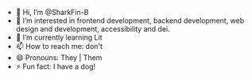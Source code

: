- 👋 Hi, I’m @SharkFin-B
- 👀 I’m interested in frontend development, backend development, web design and development, accessibility and dei.
- 🌱 I’m currently learning Lit
- 📫 How to reach me: don't
- 😄 Pronouns: They | Them
- ⚡ Fun fact: I have a dog!

<!---
SharkFin-B/SharkFin-B is a ✨ special ✨ repository because its `README.md` (this file) appears on your GitHub profile.
You can click the Preview link to take a look at your changes.
--->
